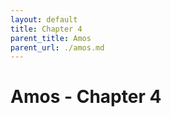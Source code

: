 ```yaml
---
layout: default
title: Chapter 4
parent_title: Amos
parent_url: ./amos.md
---
```


# Amos - Chapter 4
